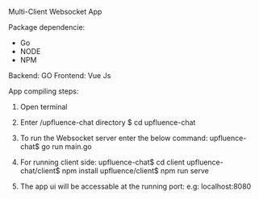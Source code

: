 
 
Multi-Client Websocket App

Package dependencie:
- Go 
- NODE
- NPM

Backend: GO
Frontend: Vue Js

App compiling steps:

1. Open terminal

2. Enter /upfluence-chat directory
$ cd upfluence-chat

3. To run the Websocket server enter the below command:
upfluence-chat$ go run main.go

4. For running client side:
upfluence-chat$ cd client
upfluence-chat/client$ npm install
upfluence/client$ npm run serve

5. The app ui will be accessable at the running port: e.g: localhost:8080 